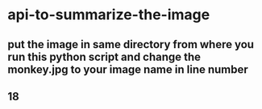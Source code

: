 # api-to-summarize-the-image

## put the image in same directory from where you run this python script and change the monkey.jpg to your image name in line number
## 18
